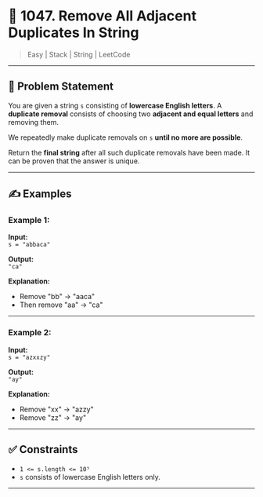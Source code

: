 # 🧹 1047. Remove All Adjacent Duplicates In String

> Easy | Stack | String | LeetCode

---

## 📌 Problem Statement

You are given a string `s` consisting of **lowercase English letters**. A **duplicate removal** consists of choosing two **adjacent and equal letters** and removing them.

We repeatedly make duplicate removals on `s` **until no more are possible**.

Return the **final string** after all such duplicate removals have been made. It can be proven that the answer is unique.

---

## ✍️ Examples

### Example 1:

**Input:**  
`s = "abbaca"`

**Output:**  
`"ca"`

**Explanation:**
- Remove "bb" → "aaca"
- Then remove "aa" → "ca"

---

### Example 2:

**Input:**  
`s = "azxxzy"`

**Output:**  
`"ay"`

**Explanation:**
- Remove "xx" → "azzy"
- Remove "zz" → "ay"

---

## ✅ Constraints

- `1 <= s.length <= 10⁵`
- `s` consists of lowercase English letters only.

---
